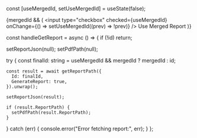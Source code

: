 const [useMergedId, setUseMergedId] = useState<boolean>(false);

{mergedId && (
  <label>
    <input
      type="checkbox"
      checked={useMergedId}
      onChange={() => setUseMergedId((prev) => !prev)}
    />
    Use Merged Report
  </label>
)}

const handleGetReport = async () => {
  if (!id) return;

  setReportJson(null);
  setPdfPath(null);

  try {
    const finalId: string = useMergedId && mergedId ? mergedId : id;

    const result = await getReportPath({
      Id: finalId,
      GenerateReport: true,
    }).unwrap();

    setReportJson(result);

    if (result.ReportPath) {
      setPdfPath(result.ReportPath);
    }
  } catch (err) {
    console.error("Error fetching report:", err);
  }
};
